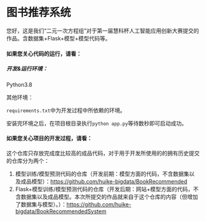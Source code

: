 # 图书推荐系统

您好，这是我们“二元一次方程组”对于第一届慧科杯人工智能应用创新大赛提交的作品。含数据集+Flask+模型+模型代码等。

#### 如果您关心代码的运行，请看：

##### 开发&运行环境：

Python3.8

其他环境：

```requirements.txt```中为开发过程中所依赖的环境。

安装完环境之后，在项目根目录执行```python app.py```等待数秒即可启动成功。

#### 如果您关心项目的开发过程，请看：

这个仓库只存放完成度比较高的成品代码，对于用于开发所使用的的拥有历史提交的仓库分为两个：

1. 模型训练/模型预测代码的仓库（开发前期：模型方面的代码，不含数据集以及成品模型）：https://github.com/huike-bigdata/BookRecommended
2. Flask+模型训练/模型预测代码的仓库（开发后期：网站+模型方面的代码，不含数据集以及成品模型。本次所提交的作品就来自于这个仓库的内容（但增加了数据集与模型）。）：https://github.com/huike-bigdata/BookRecommendedSystem